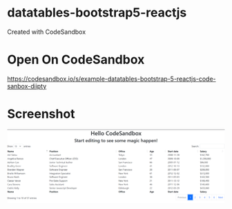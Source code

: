 # datatables-bootstrap5-reactjs
Created with CodeSandbox

# Open On CodeSandbox
https://codesandbox.io/s/example-datatables-bootstrap-5-reactjs-code-sanbox-diipty

# Screenshot
<img src="https://github.com/romadebrian/datatables-bootstrap5-reactjs/blob/main/Screenshot%202022-06-26%20105043.png" />
